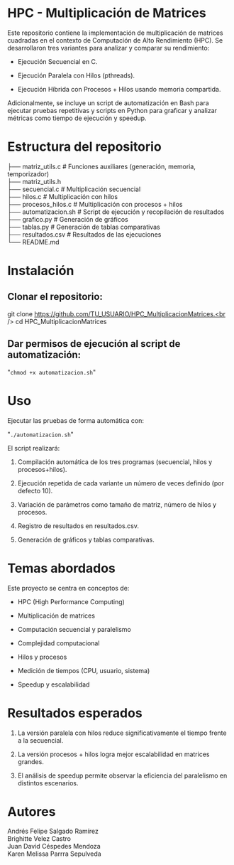 # HPC - Multiplicación de Matrices

Este repositorio contiene la implementación de multiplicación de matrices cuadradas en el contexto de Computación de Alto Rendimiento (HPC). Se desarrollaron tres variantes para analizar y comparar su rendimiento:

- Ejecución Secuencial en C.

- Ejecución Paralela con Hilos (pthreads).

- Ejecución Híbrida con Procesos + Hilos usando memoria compartida.

Adicionalmente, se incluye un script de automatización en Bash para ejecutar pruebas repetitivas y scripts en Python para graficar y analizar métricas como tiempo de ejecución y speedup.

# Estructura del repositorio

├── matriz_utils.c         # Funciones auxiliares (generación, memoria, temporizador)<br />
├── matriz_utils.h<br />
├── secuencial.c           # Multiplicación secuencial<br />
├── hilos.c                # Multiplicación con hilos<br />
├── procesos_hilos.c       # Multiplicación con procesos + hilos<br />
├── automatizacion.sh      # Script de ejecución y recopilación de resultados<br />
├── grafico.py             # Generación de gráficos<br />
├── tablas.py              # Generación de tablas comparativas<br />
├── resultados.csv         # Resultados de las ejecuciones<br />
└── README.md<br />

# Instalación

## Clonar el repositorio:

git clone https://github.com/TU_USUARIO/HPC_MultiplicacionMatrices.<br />
cd HPC_MultiplicacionMatrices


## Dar permisos de ejecución al script de automatización:

"`chmod +x automatizacion.sh`" 

# Uso

Ejecutar las pruebas de forma automática con:

"`./automatizacion.sh`" 

El script realizará:

1. Compilación automática de los tres programas (secuencial, hilos y procesos+hilos).

2. Ejecución repetida de cada variante un número de veces definido (por defecto 10).

3. Variación de parámetros como tamaño de matriz, número de hilos y procesos.

4. Registro de resultados en resultados.csv.

5. Generación de gráficos y tablas comparativas.

# Temas abordados

Este proyecto se centra en conceptos de:

- HPC (High Performance Computing)

- Multiplicación de matrices

- Computación secuencial y paralelismo

- Complejidad computacional

- Hilos y procesos

- Medición de tiempos (CPU, usuario, sistema)

- Speedup y escalabilidad

# Resultados esperados

1. La versión paralela con hilos reduce significativamente el tiempo frente a la secuencial.

2. La versión procesos + hilos logra mejor escalabilidad en matrices grandes.

3. El análisis de speedup permite observar la eficiencia del paralelismo en distintos escenarios.

# Autores

Andrés Felipe Salgado Ramírez<br />
Brighitte Velez Castro<br />
Juan David Céspedes Mendoza<br />
Karen Melissa Parrra Sepulveda<br />



